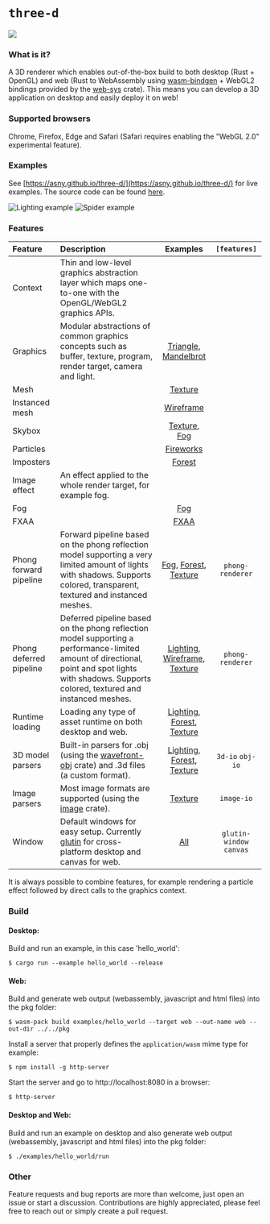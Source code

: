 # `three-d`

[![](http://meritbadge.herokuapp.com/three-d)](https://crates.io/crates/three-d)

### What is it?

A 3D renderer which enables out-of-the-box build to both desktop (Rust + OpenGL) and web 
(Rust to WebAssembly using [wasm-bindgen](https://rustwasm.github.io/wasm-bindgen/) + WebGL2 bindings provided by the [web-sys](https://rustwasm.github.io/wasm-bindgen/api/web_sys/) crate).
This means you can develop a 3D application on desktop and easily deploy it on web!

### Supported browsers

Chrome, Firefox, Edge and Safari (Safari requires enabling the "WebGL 2.0" experimental feature).

### Examples

See [https://asny.github.io/three-d/](https://asny.github.io/three-d/) for live examples.
The source code can be found [here](https://github.com/asny/three-d/tree/master/examples).

![Lighting example](https://asny.github.io/three-d/lighting.png)
![Spider example](https://asny.github.io/three-d/spider.png)

### Features

Feature | Description | Examples | `[features]`
:--- |:---| :---: | :---:
Context | Thin and low-level graphics abstraction layer which maps one-to-one with the OpenGL/WebGL2 graphics APIs. |  |
Graphics | Modular abstractions of common graphics concepts such as buffer, texture, program, render target, camera and light. | [Triangle](https://github.com/asny/three-d/tree/master/examples/triangle), [Mandelbrot](https://github.com/asny/three-d/tree/master/examples/mandelbrot)
Mesh | | [Texture](https://github.com/asny/three-d/tree/master/examples/texture)
Instanced mesh | | [Wireframe](https://github.com/asny/three-d/tree/master/examples/wireframe)
Skybox |  | [Texture](https://github.com/asny/three-d/tree/master/examples/texture), [Fog](https://github.com/asny/three-d/tree/master/examples/fog)
Particles | | [Fireworks](https://github.com/asny/three-d/tree/master/examples/fireworks)
Imposters | | [Forest](https://github.com/asny/three-d/tree/master/examples/forest)
Image effect | An effect applied to the whole render target, for example fog. | 
Fog |  | [Fog](https://github.com/asny/three-d/tree/master/examples/fog)
FXAA | | [FXAA](https://github.com/asny/three-d/tree/master/examples/fxaa)
Phong forward pipeline | Forward pipeline based on the phong reflection model supporting a very limited amount of lights with shadows. Supports colored, transparent, textured and instanced meshes. | [Fog](https://github.com/asny/three-d/tree/master/examples/fog), [Forest](https://github.com/asny/three-d/tree/master/examples/forest), [Texture](https://github.com/asny/three-d/tree/master/examples/texture) | `phong-renderer`
Phong deferred pipeline | Deferred pipeline based on the phong reflection model supporting a performance-limited amount of directional, point and spot lights with shadows. Supports colored, textured and instanced meshes. | [Lighting](https://github.com/asny/three-d/tree/master/examples/lighting), [Wireframe](https://github.com/asny/three-d/tree/master/examples/wireframe), [Texture](https://github.com/asny/three-d/tree/master/examples/texture) | `phong-renderer`
Runtime loading | Loading any type of asset runtime on both desktop and web. | [Lighting](https://github.com/asny/three-d/tree/master/examples/lighting), [Forest](https://github.com/asny/three-d/tree/master/examples/forest), [Texture](https://github.com/asny/three-d/tree/master/examples/texture)
3D model parsers | Built-in parsers for .obj (using the [wavefront-obj](https://crates.io/crates/wavefront_obj) crate) and .3d files (a custom format). | [Lighting](https://github.com/asny/three-d/tree/master/examples/lighting), [Forest](https://github.com/asny/three-d/tree/master/examples/forest), [Texture](https://github.com/asny/three-d/tree/master/examples/texture) | `3d-io` `obj-io`
Image parsers | Most image formats are supported (using the [image](https://crates.io/crates/image) crate). | [Texture](https://github.com/asny/three-d/tree/master/examples/texture) | `image-io`
Window | Default windows for easy setup. Currently [glutin](https://crates.io/crates/glutin) for cross-platform desktop and canvas for web. | [All](https://asny.github.io/three-d/) | `glutin-window` `canvas` 

It is always possible to combine features, for example rendering a particle effect followed by direct calls to the graphics context.

### Build

#### Desktop: 
Build and run an example, in this case 'hello_world':
```console
$ cargo run --example hello_world --release
``` 
#### Web: 
Build and generate web output (webassembly, javascript and html files) into the pkg folder:
```console
$ wasm-pack build examples/hello_world --target web --out-name web --out-dir ../../pkg
``` 
Install a server that properly defines the `application/wasm` mime type for example:
```console
$ npm install -g http-server
``` 
Start the server and go to http://localhost:8080 in a browser:
```console
$ http-server
``` 

#### Desktop and Web: 
Build and run an example on desktop and also generate web output (webassembly, javascript and html files) into the pkg folder:
```console
$ ./examples/hello_world/run 
``` 

### Other
Feature requests and bug reports are more than welcome, just open an issue or start a discussion. Contributions are highly appreciated, please feel free to reach out or simply create a pull request.